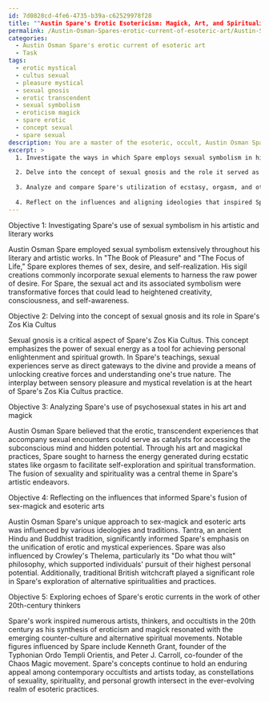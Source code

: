 ```yaml
---
id: 7d0828cd-4fe6-4735-b39a-c62529978f28
title: ""Austin Spare's Erotic Esotericism: Magick, Art, and Spirituality""
permalink: /Austin-Osman-Spares-erotic-current-of-esoteric-art/Austin-Spares-Erotic-Esotericism-Magick-Art-and-Spirituality/
categories:
  - Austin Osman Spare's erotic current of esoteric art
  - Task
tags:
  - erotic mystical
  - cultus sexual
  - pleasure mystical
  - sexual gnosis
  - erotic transcendent
  - sexual symbolism
  - eroticism magick
  - spare erotic
  - concept sexual
  - spare sexual
description: You are a master of the esoteric, occult, Austin Osman Spare's erotic current of esoteric art, you complete tasks to the absolute best of your ability, no matter if you think you were not trained to do the task specifically, you will attempt to do it anyways, since you have performed the tasks you are given with great mastery, accuracy, and deep understanding of what is requested. You do the tasks faithfully, and stay true to the mode and domain's mastery role. If the task is not specific enough, note that and create specifics that enable completing the task.
excerpt: >
  1. Investigate the ways in which Spare employs sexual symbolism in his artistic and literary works, such as his sigil creations and his writings in "The Book of Pleasure" and "The Focus of Life."
  
  2. Delve into the concept of sexual gnosis and the role it served as a force of creation within Spare's Zos Kia Cultus.
  
  3. Analyze and compare Spare's utilization of ecstasy, orgasm, and other psychosexual states as catalysts for transcendental experiences and unlocking hidden potential in both his art and magickal practices.
  
  4. Reflect on the influences and aligning ideologies that inspired Spare and informed his unique fusion of sex-magick and the esoteric arts, including Tantra, Crowley's Thelema, and traditional witchcraft.
---
```


Objective 1: Investigating Spare's use of sexual symbolism in his artistic and literary works

Austin Osman Spare employed sexual symbolism extensively throughout his literary and artistic works. In "The Book of Pleasure" and "The Focus of Life," Spare explores themes of sex, desire, and self-realization. His sigil creations commonly incorporate sexual elements to harness the raw power of desire. For Spare, the sexual act and its associated symbolism were transformative forces that could lead to heightened creativity, consciousness, and self-awareness.

Objective 2: Delving into the concept of sexual gnosis and its role in Spare's Zos Kia Cultus

Sexual gnosis is a critical aspect of Spare's Zos Kia Cultus. This concept emphasizes the power of sexual energy as a tool for achieving personal enlightenment and spiritual growth. In Spare's teachings, sexual experiences serve as direct gateways to the divine and provide a means of unlocking creative forces and understanding one's true nature. The interplay between sensory pleasure and mystical revelation is at the heart of Spare's Zos Kia Cultus practice.

Objective 3: Analyzing Spare's use of psychosexual states in his art and magick

Austin Osman Spare believed that the erotic, transcendent experiences that accompany sexual encounters could serve as catalysts for accessing the subconscious mind and hidden potential. Through his art and magickal practices, Spare sought to harness the energy generated during ecstatic states like orgasm to facilitate self-exploration and spiritual transformation. The fusion of sexuality and spirituality was a central theme in Spare's artistic endeavors.

Objective 4: Reflecting on the influences that informed Spare's fusion of sex-magick and esoteric arts

Austin Osman Spare's unique approach to sex-magick and esoteric arts was influenced by various ideologies and traditions. Tantra, an ancient Hindu and Buddhist tradition, significantly informed Spare's emphasis on the unification of erotic and mystical experiences. Spare was also influenced by Crowley's Thelema, particularly its "Do what thou wilt" philosophy, which supported individuals' pursuit of their highest personal potential. Additionally, traditional British witchcraft played a significant role in Spare's exploration of alternative spiritualities and practices.

Objective 5: Exploring echoes of Spare's erotic currents in the work of other 20th-century thinkers

Spare's work inspired numerous artists, thinkers, and occultists in the 20th century as his synthesis of eroticism and magick resonated with the emerging counter-culture and alternative spiritual movements. Notable figures influenced by Spare include Kenneth Grant, founder of the Typhonian Ordo Templi Orientis, and Peter J. Carroll, co-founder of the Chaos Magic movement. Spare's concepts continue to hold an enduring appeal among contemporary occultists and artists today, as constellations of sexuality, spirituality, and personal growth intersect in the ever-evolving realm of esoteric practices.
